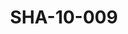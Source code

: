 ---
pid: SHA-10-009
title: SHA-10-009
language: ar
collection: شرحبيل احمد
original_label: 
rights: شرحبيل احمد
location_of_original: شرحبيل احمد
photographer_or_studio: 
scanned_from: photograph 8.6 by 9
_date: '1958'
location: الخرطوم، حديقة الحيوان
description: شرحبيل احمد والطيب محمد سعيد
additional_notes: 
permission_display: 'yes'
on_server: 'no'
on_website: 'no'
permalink: /photopages/ar/SHA-10-009.html
layout: photo-page
---